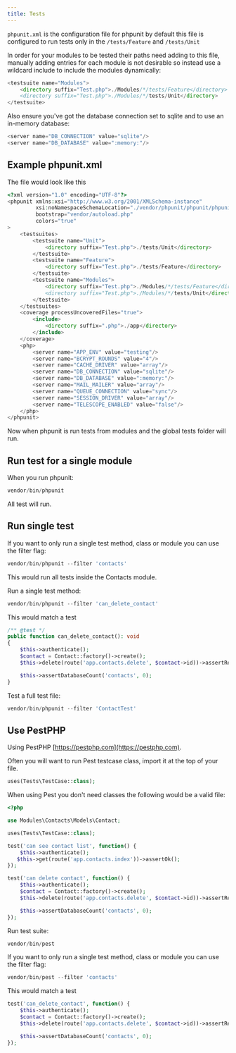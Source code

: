```yaml
---
title: Tests
---
```


`phpunit.xml` is the configuration file for phpunit by default this file is configured to run tests only in the `/tests/Feature` and `/tests/Unit`

In order for your modules to be tested their paths need adding to this file, manually adding entries for each module is not desirable so instead use a wildcard include to include the modules dynamically:

```php
<testsuite name="Modules">
    <directory suffix="Test.php">./Modules/*/tests/Feature</directory>
    <directory suffix="Test.php">./Modules/*/tests/Unit</directory>
</testsuite>
```

Also ensure you've got the database connection set to sqlite and to use an in-memory database:

```php
<server name="DB_CONNECTION" value="sqlite"/>
<server name="DB_DATABASE" value=":memory:"/>
```

## Example phpunit.xml

The file would look like this

```php
<?xml version="1.0" encoding="UTF-8"?>
<phpunit xmlns:xsi="http://www.w3.org/2001/XMLSchema-instance"
         xsi:noNamespaceSchemaLocation="./vendor/phpunit/phpunit/phpunit.xsd"
         bootstrap="vendor/autoload.php"
         colors="true"
>
    <testsuites>
        <testsuite name="Unit">
            <directory suffix="Test.php">./tests/Unit</directory>
        </testsuite>
        <testsuite name="Feature">
            <directory suffix="Test.php">./tests/Feature</directory>
        </testsuite>
        <testsuite name="Modules">
            <directory suffix="Test.php">./Modules/*/tests/Feature</directory>
            <directory suffix="Test.php">./Modules/*/tests/Unit</directory>
        </testsuite>
    </testsuites>
    <coverage processUncoveredFiles="true">
        <include>
            <directory suffix=".php">./app</directory>
        </include>
    </coverage>
    <php>
        <server name="APP_ENV" value="testing"/>
        <server name="BCRYPT_ROUNDS" value="4"/>
        <server name="CACHE_DRIVER" value="array"/>
        <server name="DB_CONNECTION" value="sqlite"/>
        <server name="DB_DATABASE" value=":memory:"/>
        <server name="MAIL_MAILER" value="array"/>
        <server name="QUEUE_CONNECTION" value="sync"/>
        <server name="SESSION_DRIVER" value="array"/>
        <server name="TELESCOPE_ENABLED" value="false"/>
    </php>
</phpunit>
```

Now when phpunit is run tests from modules and the global tests folder will run.

## Run test for a single module

When you run phpunit:

```php
vendor/bin/phpunit
```

All test will run. 

## Run single test

If you want to only run a single test method, class or module you can use the filter flag:

```php
vendor/bin/phpunit --filter 'contacts'
```

This would run all tests inside the Contacts module.

Run a single test method:

```php
vendor/bin/phpunit --filter 'can_delete_contact'
```

This would match a test

```php
/** @test */
public function can_delete_contact(): void
{
    $this->authenticate();
    $contact = Contact::factory()->create();
    $this->delete(route('app.contacts.delete', $contact->id))->assertRedirect(route('app.contacts.index'));

    $this->assertDatabaseCount('contacts', 0);
}
```

Test a full test file:

```php
vendor/bin/phpunit --filter 'ContactTest' 
```

## Use PestPHP

Using PestPHP [https://pestphp.com](https://pestphp.com).

Often you will want to run Pest testcase class, import it at the top of your file. 

```php
uses(Tests\TestCase::class);
```

When using Pest you don't need classes the following would be a valid file:

```php
<?php

use Modules\Contacts\Models\Contact;

uses(Tests\TestCase::class);

test('can see contact list', function() {
    $this->authenticate();
   $this->get(route('app.contacts.index'))->assertOk();
});

test('can delete contact', function() {
    $this->authenticate();
    $contact = Contact::factory()->create();
    $this->delete(route('app.contacts.delete', $contact->id))->assertRedirect(route('app.contacts.index'));

    $this->assertDatabaseCount('contacts', 0);
});
```

Run test suite:

```php
vendor/bin/pest
```

If you want to only run a single test method, class or module you can use the filter flag:

```php
vendor/bin/pest --filter 'contacts'
```

This would match a test

```php
test('can_delete_contact', function() {
    $this->authenticate();
    $contact = Contact::factory()->create();
    $this->delete(route('app.contacts.delete', $contact->id))->assertRedirect(route('app.contacts.index'));

    $this->assertDatabaseCount('contacts', 0);
});
```
